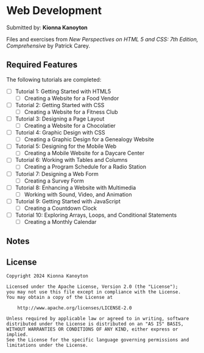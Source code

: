 # Web Development

Submitted by: **Kionna Kanoyton**

Files and exercises from *New Perspectives on HTML 5 and CSS: 7th Edition, Comprehensive* by Patrick Carey.

## Required Features

The following tutorials are completed:

* [ ] Tutorial 1: Getting Started with HTML5
    * [ ] Creating a Website for a Food Vendor
* [ ] Tutorial 2: Getting Started with CSS
    * [ ] Creating a Website for a Fitness Club
* [ ] Tutorial 3: Designing a Page Layout
    * [ ] Creating a Website for a Chocolatier
* [ ] Tutorial 4: Graphic Design with CSS
    * [ ] Creating a Graphic Design for a Genealogy Website
* [ ] Tutorial 5: Designing for the Mobile Web
    * [ ] Creating a Mobile Website for a Daycare Center
* [ ] Tutorial 6: Working with Tables and Columns
    * [ ] Creating a Program Schedule for a Radio Station
* [ ] Tutorial 7: Designing a Web Form
    * [ ] Creating a Survey Form
* [ ] Tutorial 8: Enhancing a Website with Multimedia
    * [ ] Working with Sound, Video, and Animation
* [ ] Tutorial 9: Getting Started with JavaScript
    * [ ] Creating a Countdown Clock
* [ ] Tutorial 10: Exploring Arrays, Loops, and Conditional Statements
    * [ ] Creating a Monthly Calendar  

## Notes


## License

    Copyright 2024 Kionna Kanoyton

    Licensed under the Apache License, Version 2.0 (the "License");
    you may not use this file except in compliance with the License.
    You may obtain a copy of the License at

        http://www.apache.org/licenses/LICENSE-2.0

    Unless required by applicable law or agreed to in writing, software
    distributed under the License is distributed on an "AS IS" BASIS,
    WITHOUT WARRANTIES OR CONDITIONS OF ANY KIND, either express or implied.
    See the License for the specific language governing permissions and
    limitations under the License.